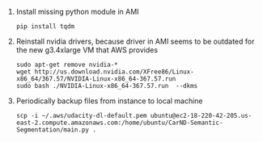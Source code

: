 
1. Install missing python module in AMI
   ```
   pip install tqdm
   ```

2. Reinstall nvidia drivers, because driver in AMI seems to be outdated for the new g3.4xlarge VM that AWS provides
   ```	     
   sudo apt-get remove nvidia-*
   wget http://us.download.nvidia.com/XFree86/Linux-x86_64/367.57/NVIDIA-Linux-x86_64-367.57.run
   sudo bash ./NVIDIA-Linux-x86_64-367.57.run  --dkms
   ```

3. Periodically backup files from instance to local machine
   ```
   scp -i ~/.aws/udacity-dl-default.pem ubuntu@ec2-18-220-42-205.us-east-2.compute.amazonaws.com:/home/ubuntu/CarND-Semantic-Segmentation/main.py .
   ```